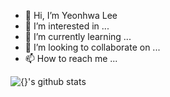 - 👋 Hi, I’m Yeonhwa Lee
- 👀 I’m interested in ...
- 🌱 I’m currently learning ...
- 💞️ I’m looking to collaborate on ...
- 📫 How to reach me ...

<!---
yhlee0/yhlee0 is a ✨ special ✨ repository because its `README.md` (this file) appears on your GitHub profile.
You can click the Preview link to take a look at your changes.
--->
![{}'s github stats](https://github-readme-stats.vercel.app/api?username=yhlee0&show_icons=true&&theme=dracula&count_private=true)
